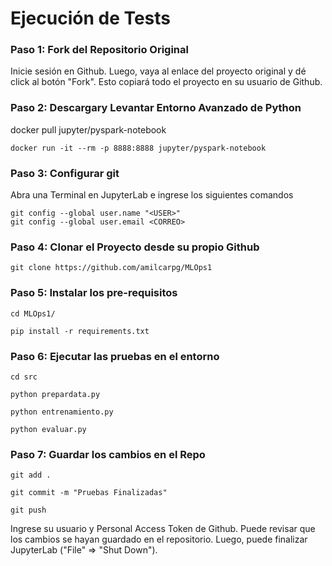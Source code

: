 # Ejecución de Tests

### Paso 1: Fork del Repositorio Original

Inicie sesión en Github. Luego, vaya al enlace del proyecto original y dé click al botón "Fork". Esto copiará todo el proyecto en su usuario de Github.


### Paso 2: Descargary Levantar Entorno Avanzado de Python


docker pull jupyter/pyspark-notebook
```
docker run -it --rm -p 8888:8888 jupyter/pyspark-notebook
```


### Paso 3: Configurar git

Abra una Terminal en JupyterLab e ingrese los siguientes comandos

```
git config --global user.name "<USER>"
git config --global user.email <CORREO>
```


### Paso 4: Clonar el Proyecto desde su propio Github

```
git clone https://github.com/amilcarpg/MLOps1
```


### Paso 5: Instalar los pre-requisitos

```
cd MLOps1/

pip install -r requirements.txt
```


### Paso 6: Ejecutar las pruebas en el entorno

```
cd src

python prepardata.py

python entrenamiento.py

python evaluar.py

```


### Paso 7: Guardar los cambios en el Repo

```
git add .

git commit -m "Pruebas Finalizadas"

git push

```

Ingrese su usuario y Personal Access Token de Github. Puede revisar que los cambios se hayan guardado en el repositorio. Luego, puede finalizar JupyterLab ("File" => "Shut Down").
